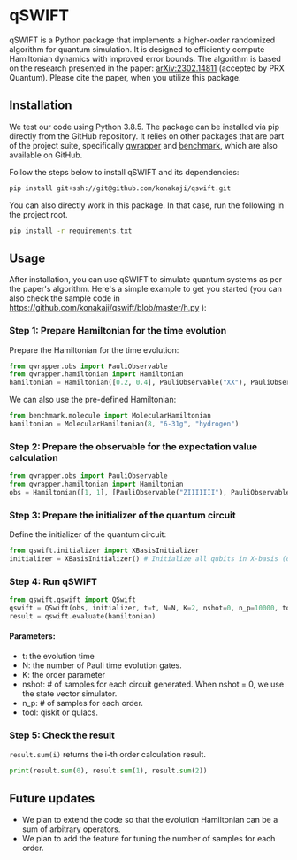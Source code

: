 # qSWIFT

qSWIFT is a Python package that implements a higher-order randomized algorithm for quantum simulation. It is designed to efficiently compute Hamiltonian dynamics with improved error bounds. The algorithm is based on the research presented in the paper: [arXiv:2302.14811](https://arxiv.org/abs/2302.14811) (accepted by PRX Quantum).
Please cite the paper, when you utilize this package.

## Installation

We test our code using Python 3.8.5. The package can be installed via pip directly from the GitHub repository. It relies on other packages that are part of the project suite, specifically [qwrapper](https://github.com/konakaji/qwrapper.git) and [benchmark](https://github.com/konakaji/benchmark.git), which are also available on GitHub.

Follow the steps below to install qSWIFT and its dependencies:
```bash
pip install git+ssh://git@github.com/konakaji/qswift.git
```

You can also directly work in this package. In that case, run the following in the project root. 
```bash
pip install -r requirements.txt
```

## Usage

After installation, you can use qSWIFT to simulate quantum systems as per the paper's algorithm. Here's a simple example to get you started 
(you can also check the sample code in https://github.com/konakaji/qswift/blob/master/h.py ):
### Step 1: Prepare Hamiltonian for the time evolution
Prepare the Hamiltonian for the time evolution:

```python
from qwrapper.obs import PauliObservable
from qwrapper.hamiltonian import Hamiltonian
hamiltonian = Hamiltonian([0.2, 0.4], PauliObservable("XX"), PauliObservable("YY"))
```

We can also use the pre-defined Hamiltonian:
```python
from benchmark.molecule import MolecularHamiltonian
hamiltonian = MolecularHamiltonian(8, "6-31g", "hydrogen")
```

### Step 2: Prepare the observable for the expectation value calculation
```python
from qwrapper.obs import PauliObservable
from qwrapper.hamiltonian import Hamiltonian
obs = Hamiltonian([1, 1], [PauliObservable("ZIIIIIII"), PauliObservable("ZZIIIIII")], 8)
```

### Step 3: Prepare the initializer of the quantum circuit
Define the initializer of the quantum circuit:
```python
from qswift.initializer import XBasisInitializer
initializer = XBasisInitializer() # Initialize all qubits in X-basis (other than ancilla qubit).
```

### Step 4: Run qSWIFT
```python
from qswift.qswift import QSwift
qswift = QSwift(obs, initializer, t=t, N=N, K=2, nshot=0, n_p=10000, tool="qulacs")
result = qswift.evaluate(hamiltonian)
```
#### Parameters:
- t: the evolution time
- N: the number of Pauli time evolution gates.
- K: the order parameter
- nshot: # of samples for each circuit generated. When nshot = 0, we use the state vector simulator.
- n_p: # of samples for each order.
- tool: qiskit or qulacs.

### Step 5: Check the result
`result.sum(i)` returns the i-th order calculation result.

```python
print(result.sum(0), result.sum(1), result.sum(2))
```

## Future updates
- We plan to extend the code so that the evolution Hamiltonian can be a sum of arbitrary operators. 
- We plan to add the feature for tuning the number of samples for each order.
